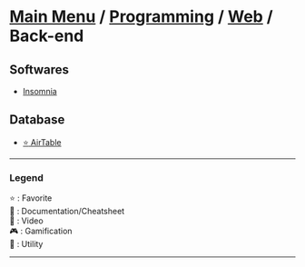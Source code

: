 # [Main Menu](../../../README.md) / [Programming](../../README.md) / [Web](../README.md) / Back-end

## Softwares
- [Insomnia](https://insomnia.rest/)

## Database
- [:star: AirTable](https://airtable.com/)

---

### Legend
:star: : Favorite\
:book: : Documentation/Cheatsheet\
:movie_camera: : Video\
:video_game: : Gamification\
:wrench: : Utility

---
